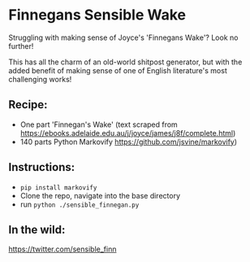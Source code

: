 # Finnegans Sensible Wake

Struggling with making sense of Joyce's 'Finnegans Wake'?  Look no further!

This has all the charm of an old-world shitpost generator, but with the added
benefit of making sense of one of English literature's most challenging works!

## Recipe:

*   One part 'Finnegan's Wake' (text scraped from <https://ebooks.adelaide.edu.au/j/joyce/james/j8f/complete.html>)
*   140 parts Python Markovify <https://github.com/jsvine/markovify>)

## Instructions:

*   `pip install markovify`
*   Clone the repo, navigate into the base directory
*   run `python ./sensible_finnegan.py`

## In the wild:

<https://twitter.com/sensible_finn>
